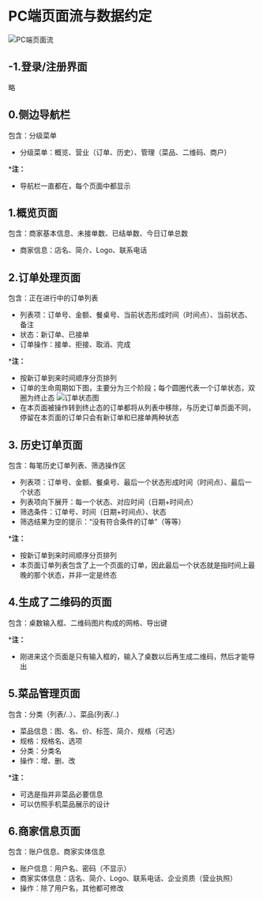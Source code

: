 # PC端页面流与数据约定

![PC端页面流](../image/PC端页面流.png)

## -1.登录/注册界面
略

## 0.侧边导航栏
包含：分级菜单

  - 分级菜单：概览、营业（订单、历史）、管理（菜品、二维码、商户）

***注：**
  - 导航栏一直都在，每个页面中都显示

## 1.概览页面
包含：商家基本信息、未接单数、已结单数、今日订单总数
  
  - 商家信息：店名、简介、Logo、联系电话

## 2.订单处理页面
包含：正在进行中的订单列表

  - 列表项：订单号、金额、餐桌号、当前状态形成时间（时间点）、当前状态、备注
  - 状态：新订单、已接单
  - 订单操作：接单、拒接、取消、完成

***注：**
  - 按新订单到来时间顺序分页排列
  - 订单的生命周期如下图，主要分为三个阶段；每个圆圈代表一个订单状态，双圈为终止态
    ![订单状态图](../image/订单状态图.png)
  - 在本页面被操作转到终止态的订单都将从列表中移除，与历史订单页面不同，停留在本页面的订单只会有新订单和已接单两种状态

## 3. 历史订单页面
包含：每笔历史订单列表、筛选操作区

  - 列表项：订单号、金额、餐桌号、最后一个状态形成时间（时间点）、最后一个状态
  - 列表项向下展开：每一个状态、对应时间（日期+时间点）
  - 筛选条件：订单号、时间（日期+时间点）、状态
  - 筛选结果为空的提示：“没有符合条件的订单”（等等）

***注：**
  - 按新订单到来时间顺序分页排列
  - 本页面订单列表包含了上一个页面的订单，因此最后一个状态就是指时间上最晚的那个状态，并非一定是终态

## 4.生成了二维码的页面
包含：桌数输入框、二维码图片构成的网格、导出键

***注：**
  - 刚进来这个页面是只有输入框的，输入了桌数以后再生成二维码，然后才能导出

## 5.菜品管理页面
包含：分类（列表/..）、菜品(列表/..)
  - 菜品信息：图、名、价、标签、简介、规格（可选）
  - 规格：规格名、选项
  - 分类：分类名
  - 操作：增、删、改

***注：**
  - 可选是指并非菜品必要信息
  - 可以仿照手机菜品展示的设计

## 6.商家信息页面
包含：账户信息、商家实体信息

  - 账户信息：用户名、密码（不显示）
  - 商家实体信息：店名、简介、Logo、联系电话、企业资质（营业执照）
  - 操作：除了用户名，其他都可修改